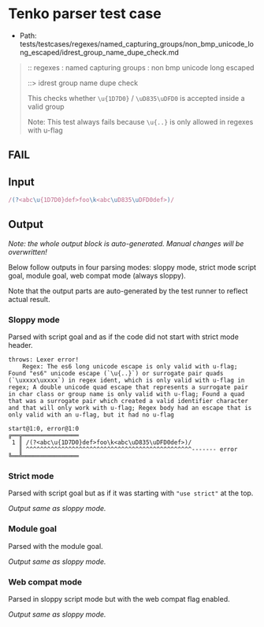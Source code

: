 # Tenko parser test case

- Path: tests/testcases/regexes/named_capturing_groups/non_bmp_unicode_long_escaped/idrest_group_name_dupe_check.md

> :: regexes : named capturing groups : non bmp unicode long escaped
>
> ::> idrest group name dupe check
>
> This checks whether `\u{1D7D0}` / `\uD835\uDFD0` is accepted inside a valid group
>
> Note: This test always fails because `\u{..}` is only allowed in regexes with u-flag

## FAIL

## Input

`````js
/(?<abc\u{1D7D0}def>foo\k<abc\uD835\uDFD0def>)/
`````

## Output

_Note: the whole output block is auto-generated. Manual changes will be overwritten!_

Below follow outputs in four parsing modes: sloppy mode, strict mode script goal, module goal, web compat mode (always sloppy).

Note that the output parts are auto-generated by the test runner to reflect actual result.

### Sloppy mode

Parsed with script goal and as if the code did not start with strict mode header.

`````
throws: Lexer error!
    Regex: The es6 long unicode escape is only valid with u-flag; Found "es6" unicode escape (`\u{..}`) or surrogate pair quads (`\uxxxx\uxxxx`) in regex ident, which is only valid with u-flag in regex; A double unicode quad escape that represents a surrogate pair in char class or group name is only valid with u-flag; Found a quad that was a surrogate pair which created a valid identifier character and that will only work with u-flag; Regex body had an escape that is only valid with an u-flag, but it had no u-flag

start@1:0, error@1:0
╔══╦════════════════
 1 ║ /(?<abc\u{1D7D0}def>foo\k<abc\uD835\uDFD0def>)/
   ║ ^^^^^^^^^^^^^^^^^^^^^^^^^^^^^^^^^^^^^^^^^^^^^^^------- error
╚══╩════════════════

`````

### Strict mode

Parsed with script goal but as if it was starting with `"use strict"` at the top.

_Output same as sloppy mode._

### Module goal

Parsed with the module goal.

_Output same as sloppy mode._

### Web compat mode

Parsed in sloppy script mode but with the web compat flag enabled.

_Output same as sloppy mode._
